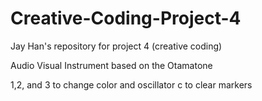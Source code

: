 # Creative-Coding-Project-4
Jay Han's repository for project 4 (creative coding)

Audio Visual Instrument based on the Otamatone

1,2, and 3 to change color and oscillator
c to clear markers
